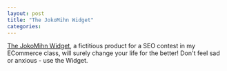 ```yaml
---
layout: post
title: "The JokoMihn Widget"
categories: 
---
```


[The JokoMihn Widget](http://99wishes.com), a fictitious product for a SEO contest in my ECommerce class, will surely change your life for the better!  Don't feel sad or anxious - use the Widget.  
